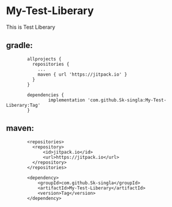 # My-Test-Liberary
This is Test Liberary


gradle:
----------------------------
            allprojects {
              repositories {
                ...
                maven { url 'https://jitpack.io' }
              }
            }

            dependencies {
                    implementation 'com.github.Sk-singla:My-Test-Liberary:Tag'
            }

maven:
---------------------------
            <repositories>
              <repository>
                  <id>jitpack.io</id>
                  <url>https://jitpack.io</url>
              </repository>
            </repositories>

            <dependency>
                <groupId>com.github.Sk-singla</groupId>
                <artifactId>My-Test-Liberary</artifactId>
                <version>Tag</version>
            </dependency>

